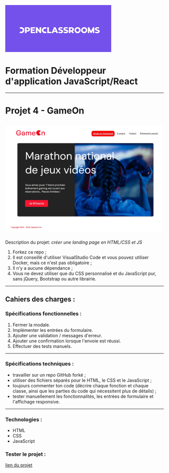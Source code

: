![Logo Openclassrooms](/assets/screenshot/open.png "Logo Openclassrooms")

# Formation Développeur d'application JavaScript/React

---
# **Projet 4 - GameOn**
![GameOn](/assets/screenshot/Drea.JPG "GameOn")
---
Description du projet: *créer une landing page en HTML/CSS et JS*

1. Forkez ce repo ;
2. Il est conseillé d'utiliser VisualStudio Code et vous pouvez utiliser Docker, mais ce n'est pas obligatoire ;
3. Il n'y a aucune dépendance ;
4. Vous ne devez utiliser que du CSS personnalisé et du JavaScript pur, sans jQuery, Bootstrap ou autre librairie.
---

## Cahiers des charges :
### Spécifications fonctionnelles :
1. Fermer la modale.
2. Implémenter les entrées du formulaire.
3. Ajouter une validation / messages d'erreur.
4. Ajouter une confirmation lorsque l'envoie est réussi.
5. Effectuer des tests manuels.
---
### Spécifications techniques :

* travailler sur un repo GitHub forké ;
* utiliser des fichiers séparés pour le HTML, le CSS et le JavaScript ;
* toujours commenter ton code (décrire chaque fonction et chaque classe, ainsi que les parties du code qui nécessitent plus de détails) ;
* tester manuellement les fonctionnalités, les entrées de formulaire et l'affichage responsive.
---

### Technologies :
* HTML
* CSS
* JavaScript

### Tester le projet :
[lien du projet](https://github.com/Souleymane7800/GameOn)